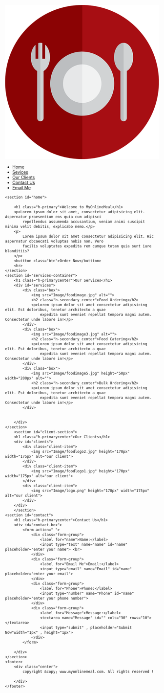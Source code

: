 <html lang="en">

<head>
    <meta charset="UTF-8">
    <meta http-equiv="X-UA-Compatible" content="IE=edge">
    <meta name="viewport" content="width=device-width, initial-scale=1.0">
    <title>best delivery food service in india|myonlinemeal.com</title>
    <link rel="stylesheet" href="style3.css">
    <link rel="stylesheet" media="screen and (max-width:1310px)" href="phone.css">
    <link rel="preconnect" href="https://fonts. googleapis.com">
    <!-- <link rel="stylesheet" href="https://cdn.jsdelivr.net/npm/bootstrap@4.4.1/dist/css/bootstrap.min.css" .. </head> -->
     <style>
     </style> 
<body>
    <nav id="navbar">
        <div id="logo">
            <img src="Image/logo.png" alt="myonlinemeal.com">
        </div>
        <ul>
            <li class="item"><a href="#home">Home</a></li>
            <li class="item"><a href="#services-container">Sevices</a></li>
            <li class="item"><a href="#clients">Our Clients</a></li>
            <li class="item"><a href="#contact">Contact Us</a></li>
            <li class="item"><a href="#">Email Me</a></li>
        </ul>
    </nav>
    
    <section id="home">
        
        <h1 class="h-primary">Welcome to MyOnlineMeal</h1>
        <p>Lorem ipsum dolor sit amet, consectetur adipisicing elit. Aspernatur praesentium eos quia cum adipisci
            repellendus assumenda accusantium, veniam animi suscipit minima velit debitis, explicabo nemo.</p>
        <p>
            Lorem ipsum dolor sit amet consectetur adipisicing elit. Hic aspernatur obcaecati voluptas nobis non. Vero
            facilis voluptates expedita rem cumque totam quia sunt iure blanditiis?
        </p>
        <buttton class="btn">Order Now</buttton>
        <hr>
    </section>
    <section id="services-container">
        <h1 class="h-primarycenter">Our Services</h1>
        <div id="services">
            <div class="box">
                <img src="Image/foodimage.jpg" alt="">
                <h2 class="h-secondary_center">Food Ordering</h2>
                <p>Lorem ipsum dolor sit amet consectetur adipisicing elit. Est doloribus, tenetur architecto a quae
                    expedita sunt eveniet repellat tempora magni autem. Consectetur unde labore in!</p>
            </div>
            <div class="box">
                <img src="Image/foodimage3.jpg" alt="">
                <h2 class="h-secondary_center">Food Catering</h2>
                <p>Lorem ipsum dolor sit amet consectetur adipisicing elit. Est doloribus, tenetur architecto a quae
                    expedita sunt eveniet repellat tempora magni autem. Consectetur unde labore in!</p>
            </div>
            <div class="box">
                <img src="Image/foodimage5.jpg" height="50px" width="200px" alt="">
                <h2 class="h-secondary_center">Bulk Ordering</h2>
                <p>Lorem ipsum dolor sit amet consectetur adipisicing elit. Est doloribus, tenetur architecto a quae
                    expedita sunt eveniet repellat tempora magni autem. Consectetur unde labore in!</p>
            </div>


        </div>
    </section>
        <section id="client-section">
        <h1 class="h-primarycenter">Our Clients</h1>
        <div id="clients">
            <div class="client-item">
                <img src="Image/foodlogo2.jpg" height="170px" width="175px" alt="our client">
            </div>
            <div class="client-item">
                <img src="Image/foodlogo1.jpg" height="170px" width="175px" alt="our client">
            </div>
            <div class="client-item">
                <img src="Image/logo.png" height="170px" width="175px" alt="our client">
            </div>
        </div>
        </section>
    <section id="contact">
        <h1 class="h-primarycenter">Contact Us</h1>
        <div id="contact-box">
            <form action=" ">
                <div class="form-group">
                    <label for="name">Name:</label>
                    <input type="text" name="name" id="name" placeholder="enter your name"> <br>
                </div>
                <div class="form-group">
                    <label for="Email Me">Email:</label>
                    <input type="email" name="Email" id="name" placeholder="enter your email">
                </div>
                <div class="form-group">
                    <label for="Phone">Phone:</label>
                    <input type="number" name="Phone" id="name" placeholder="enter your phone number">
                </div>
                <div class="form-group">
                    <label for="Message">Message:</label>
                    <textarea name="Message" id="" cols="30" rows="10"></textarea>
                    <input type="submit" , placeholder="Submit Now"width="1px" , height="1px">  
                </div>
            </form>
            
        </div>
    </section>
    <footer>
        <div class="center">
            copyright &copy; www.myonlinemeal.com. All rights reserved !

        </div>
    </footer>

</body>

</html>
